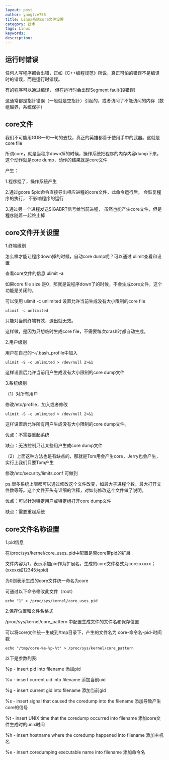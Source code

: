 ```yaml
---
layout: post
author: yangtze736
title: Linux系统core文件设置
category: 技术
tags: Linux
keywords: 
description: 
---
```


## 运行时错误

任何人写程序都会出错，正如《C++编程规范》所说，真正可怕的错误不是编译时的错误，而是运行时错误。

有的程序可以通过编译， 但在运行时会出现Segment fault(段错误)

这通常都是指针错误（一般就是空指针）引起的，或者访问了不能访问的内存（数组越界，系统保护）



## core文件

我们不可能用GDB一句一句的去找，真正的英雄都善于使用手中的武器。这就是core file

所谓core，就是当程序down掉的时候，操作系统把程序的内存内容dump下来，这个动作就是core dump，动作的结果就是core文件

产生：

1.程序挂了，操作系统产生

2.通过gcore $pid命令直接导出相应进程的core文件，此命令运行后， 会恢复程序的执行， 不影响程序的运行

3.通过另一个进程发送SIGABRT信号给当前进程， 虽然也能产生core文件，但是程序随着一起终止掉


## core文件开关设置

1.终端级别

怎么样才能让程序down掉的时候，自动core dump呢？可以通过 ulimit查看和设置

查看core文件的信息 ulimit -a

如果core file size 是0，那就是说程序down了的时候，不会生成core文件，这个功能是关闭的。

可以使用  ulimit -c unlimited 设置允许当前生成没有大小限制的core file

`ulimit -c unlimited`

只能对当前终端有效，退出就无效。

这样做，是因为只想临时生成core file，不需要每次crash时都自动生成。

2.用户级别

用户在自己的～/.bash_profile中加入

`ulimit -S -c unlimited > /dev/null 2>&1`

这样设置后允许当前用户生成没有大小限制的core dump文件

3.系统级别

（1）对所有用户

修改/etc/profile，加入或者修改

`ulimit -S -c unlimited > /dev/null 2>&1`

这样设置后允许所有用户生成没有大小限制的core dump文件。

优点：不需要重起系统

缺点：无法控制只让某些用户生成core dump文件

（2）上面这种方法也是有缺点的，那就是Tom用会产生core，Jerry也会产生，实行上我们只要Tom产生

修改/etc/security/limits.conf 可做到

ps.很多系统上限都可以通过修改这个文件改变，如最大子进程个数，最大打开文件数等等。这个文件开头有详细的注释，对如何修改这个文件做了说明。

优点：可以针对特定用户或特定组打开core dump文件

缺点：需要重起系统

## core文件名称设置

1.pid信息

在/proc/sys/kernel/core_uses_pid中配置是否core带pid的扩展

文件内容为1，表示添加pid作为扩展名，生成的core文件格式为core.xxxxx；(xxxxx如12345为pid)

为0则表示生成的core文件统一命名为core

可通过以下命令修改此文件（root）

`echo "1" > /proc/sys/kernel/core_uses_pid`

2.保存位置和文件名格式

/proc/sys/kernel/core_pattern 中配置生成文件的文件名和保存位置

可以将core文件统一生成到/tmp目录下，产生的文件名为 core-命令名-pid-时间戳

`echo "/tmp/core-%e-%p-%t" > /proc/sys/kernel/core_pattern`

以下是参数列表:

%p - insert pid into filename 添加pid

%u - insert current uid into filename 添加当前uid

%g - insert current gid into filename 添加当前gid

%s - insert signal that caused the coredump into the filename 添加导致产生core的信号

%t - insert UNIX time that the coredump occurred into filename 添加core文件生成时的unix时间

%h - insert hostname where the coredump happened into filename 添加主机名

%e - insert coredumping executable name into filename 添加命令名
